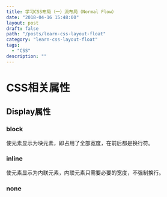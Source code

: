 ```yaml
---
title: 学习CSS布局（一）流布局（Normal Flow）
date: "2018-04-16 15:48:00"
layout: post
draft: false
path: "/posts/learn-css-layout-float"
category: "learn-css-layout-float"
tags:
  - "CSS"
description: ""
---
```


# CSS相关属性

## Display属性
### block 
使元素显示为块元素，即占用了全部宽度，在前后都是换行符。
### inline 
使元素显示为内联元素，内联元素只需要必要的宽度，不强制换行。
### none 

<script src='http://runjs.cn/gist/4o0pcco7/all'></script>
